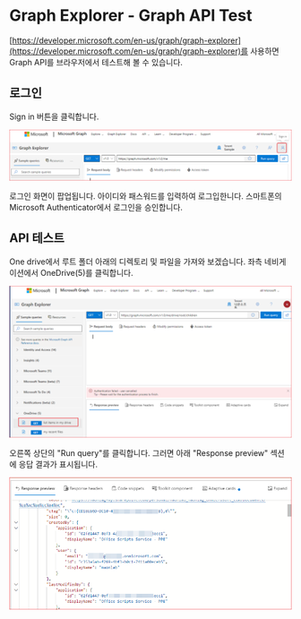 # Graph Explorer - Graph API Test

[https://developer.microsoft.com/en-us/graph/graph-explorer](https://developer.microsoft.com/en-us/graph/graph-explorer)를 사용하면 Graph API를 브라우저에서 테스트해 볼 수 있습니다. 


## 로그인 

Sign in 버튼을 클릭합니다. 

![](.assets/graph-explorer-01.png)


로그인 화면이 팝업됩니다. 아이디와 패스워드를 입력하여 로그입한니다.  스마트폰의 Microsoft Authenticator에서 로그인을 승인합니다. 


## API 테스트 
One drive에서 루트 폴더 아래의 디렉토리 및 파일을 가져와 보겠습니다. 좌측 네비게이션에서 OneDrive(5)를 클릭합니다. 

![](.assets/graph-explorer-02.png)


오른쪽 상단의 "Run query"를 클릭합니다.  그러면 아래 "Response preview" 섹션에 응답 결과가 표시됩니다. 


![](.assets/graph-explorer-03.png)

